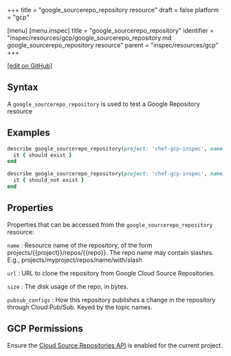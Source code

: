 +++
title = "google_sourcerepo_repository resource"
draft = false
platform = "gcp"

[menu]
  [menu.inspec]
    title = "google_sourcerepo_repository"
    identifier = "inspec/resources/gcp/google_sourcerepo_repository.md google_sourcerepo_repository resource"
    parent = "inspec/resources/gcp"
+++

[\[edit on GitHub\]](https://github.com/inspec/inspec-gcp/blob/master/docs/resources/google_sourcerepo_repository.md)

## Syntax

A `google_sourcerepo_repository` is used to test a Google Repository resource

## Examples

```ruby
describe google_sourcerepo_repository(project: 'chef-gcp-inspec', name: 'inspec-gcp-repository') do
  it { should exist }
end

describe google_sourcerepo_repository(project: 'chef-gcp-inspec', name: 'nonexistent') do
  it { should_not exist }
end
```

## Properties

Properties that can be accessed from the `google_sourcerepo_repository` resource:

`name`
: Resource name of the repository, of the form projects/{{project}}/repos/{{repo}}. The repo name may contain slashes. E.g., projects/myproject/repos/name/with/slash

`url`
: URL to clone the repository from Google Cloud Source Repositories.

`size`
: The disk usage of the repo, in bytes.

`pubsub_configs`
: How this repository publishes a change in the repository through Cloud Pub/Sub. Keyed by the topic names.

## GCP Permissions

Ensure the [Cloud Source Repositories API](https://console.cloud.google.com/apis/library/sourcerepo.googleapis.com/) is enabled for the current project.
